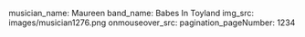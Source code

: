 musician_name: Maureen
band_name: Babes In Toyland
img_src: images/musician1276.png
onmouseover_src: 
pagination_pageNumber: 1234